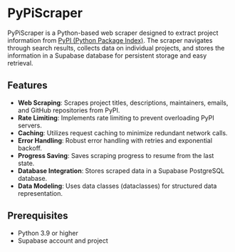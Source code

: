 # PyPiScraper

PyPiScraper is a Python-based web scraper designed to extract project information
from [PyPI (Python Package Index)](https://pypi.org/). The scraper navigates through search results, collects data on
individual projects, and stores the information in a Supabase database for persistent storage and easy retrieval.

## Features

- **Web Scraping**: Scrapes project titles, descriptions, maintainers, emails, and GitHub repositories from PyPI.
- **Rate Limiting**: Implements rate limiting to prevent overloading PyPI servers.
- **Caching**: Utilizes request caching to minimize redundant network calls.
- **Error Handling**: Robust error handling with retries and exponential backoff.
- **Progress Saving**: Saves scraping progress to resume from the last state.
- **Database Integration**: Stores scraped data in a Supabase PostgreSQL database.
- **Data Modeling**: Uses data classes (dataclasses) for structured data representation.

## Prerequisites

- Python 3.9 or higher
- Supabase account and project


